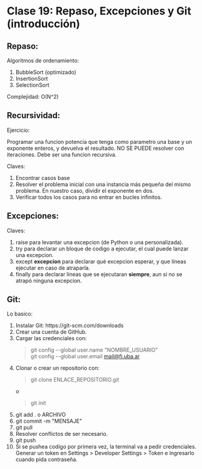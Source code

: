 # Clase 19: Repaso, Excepciones y Git (introducción)

## Repaso:

Algoritmos de ordenamiento:

1. BubbleSort (optimizado)
2. InsertionSort
3. SelectionSort

Complejidad: O(N^2)

## Recursividad:

Ejercicio:<br>

Programar una funcion potencia que tenga como parametro una base y un exponente enteros, y devuelva el resultado.
NO SE PUEDE resolver con iteraciones. Debe ser una funcion recursiva.

Claves:

1. Encontrar casos base
2. Resolver el problema inicial con una instancia más pequeña del mismo problema. En nuestro caso, dividir el exponente
   en dos.
3. Verificar todos los casos para no entrar en bucles infinitos.

## Excepciones:

Claves:

1. raise para levantar una excepcion (de Python o una personalizada).
2. try para declarar un bloque de codigo a ejecutar, el cual puede lanzar una excepcion.
3. except **excepcion** para declarar qué excepcion esperar, y que líneas ejecutar en caso de atraparla.
4. finally para declarar líneas que se ejecutaran **siempre**, aun si no se atrapó ninguna excepcion.

## Git:

Lo basico:
<ol>
<li>Instalar Git: https://git-scm.com/downloads</li>
<li>Crear una cuenta de GitHub.</li>
<li>Cargar las credenciales con:<br>

> git config --global user.name "NOMBRE_USUARIO"<br>
> git config --global user.email mail@fi.uba.ar
</li>
<li>Clonar o crear un repositorio con:

> git clone ENLACE_REPOSITORIO.git

o
> git init
</li>
<li>git add . o ARCHIVO</li>
<li>git commit -m "MENSAJE"</li>
<li>git pull</li>
<li>Resolver conflictos de ser necesario.</li>
<li>git push</li>
<li>Si se pushea codigo por primera vez, la terminal va a pedir credenciales. Generar un token en Settings > 
Developer Settings > Token e ingresarlo cuando pida contraseña.</li>
</ol>